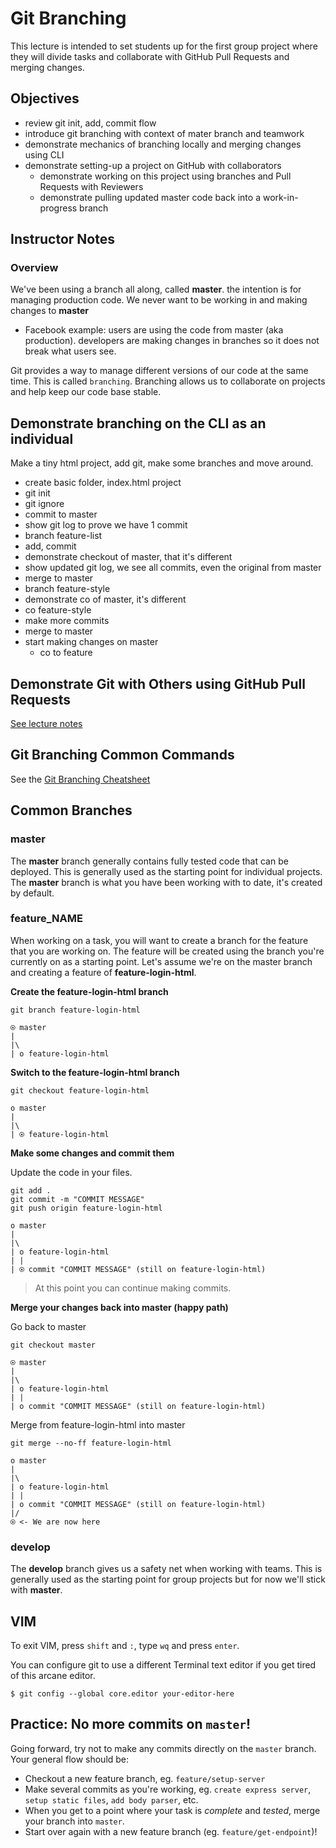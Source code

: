 # Git Branching

This lecture is intended to set students up for the first group project where they will divide tasks and collaborate with GitHub Pull Requests and merging changes.

## Objectives

- review git init, add, commit flow
- introduce git branching with context of mater branch and teamwork
- demonstrate mechanics of branching locally and merging changes using CLI
- demonstrate setting-up a project on GitHub with collaborators
    - demonstrate working on this project using branches and Pull Requests with Reviewers
    - demonstrate pulling updated master code back into a work-in-progress branch

## Instructor Notes

### Overview

We've been using a branch all along, called **master**. the intention is for managing production code. We never want to be working in and making changes to **master**

- Facebook example: users are using the code from master (aka production). developers are making changes in branches so it does not break what users see.

Git provides a way to manage different versions of our code at the same time. This is called `branching`. Branching allows us to collaborate on projects and help keep our code base stable.


## Demonstrate branching on the CLI as an individual

Make a tiny html project, add git, make some branches and move around.

- create basic folder, index.html project
- git init
- git ignore
- commit to master
- show git log to prove we have 1 commit
- branch feature-list
- add, commit
- demonstrate checkout of master, that it's different
- show updated git log, we see all commits, even the original from master
- merge to master
- branch feature-style
- demonstrate co of master, it's different
- co feature-style
- make more commits
- merge to master
- start making changes on master
    - co to feature


## Demonstrate Git with Others using GitHub Pull Requests

[See lecture notes](09-04b_git-branching-with-pull-requests.md)


## Git Branching Common Commands

See the [Git Branching Cheatsheet](git-branching-cheatsheet.md)


## Common Branches

### master

The **master** branch generally contains fully tested code that can be deployed. This is generally used as the starting point for individual projects. The **master** branch is what you have been working with to date, it's created by default.

### feature_NAME

When working on a task, you will want to create a branch for the feature that you are working on. The feature will be created using the branch you're currently on as a starting point. Let's assume we're on the master branch and creating a feature of **feature-login-html**.

**Create the feature-login-html branch**

```
git branch feature-login-html
```


```
⍟ master
|
|\
| o feature-login-html
```

**Switch to the feature-login-html branch**

```
git checkout feature-login-html
```

```
o master
|
|\
| ⍟ feature-login-html
```

**Make some changes and commit them**

Update the code in your files.

```
git add .
git commit -m "COMMIT MESSAGE"
git push origin feature-login-html
```

```
o master
|
|\
| o feature-login-html
| |
| ⍟ commit "COMMIT MESSAGE" (still on feature-login-html)
```

> At this point you can continue making commits.

**Merge your changes back into master (happy path)**

Go back to master

```
git checkout master
```

```
⍟ master
|
|\
| o feature-login-html
| |
| o commit "COMMIT MESSAGE" (still on feature-login-html)
```

Merge from feature-login-html into master

```
git merge --no-ff feature-login-html
```

```
o master
|
|\
| o feature-login-html
| |
| o commit "COMMIT MESSAGE" (still on feature-login-html)
|/
⍟ <- We are now here
```

### develop

The **develop** branch gives us a safety net when working with teams. This is generally used as the starting point for group projects but for now we'll stick with **master**.

## VIM

To exit VIM, press `shift` and `:`, type `wq` and press `enter`.

You can configure git to use a different Terminal text editor if you get tired of this arcane editor.

`$ git config --global core.editor your-editor-here`

## Practice: No more commits on `master`!

Going forward, try not to make any commits directly on the `master` branch. Your general flow should be:

- Checkout a new feature branch, eg. `feature/setup-server`
- Make several commits as you're working, eg. `create express server`, `setup static files`, `add body parser`, etc.
- When you get to a point where your task is _complete_ and _tested_, merge your branch into `master`. 
- Start over again with a new feature branch (eg. `feature/get-endpoint`)! 
